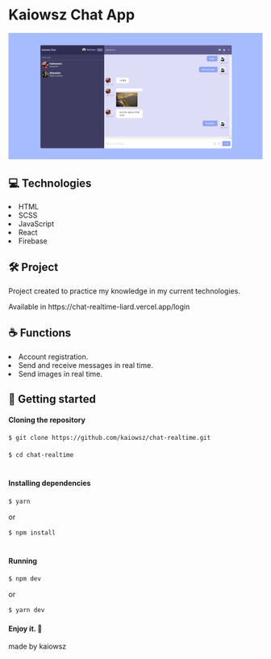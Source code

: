 # Kaiowsz Chat App

![Chatting inside the app](https://github.com/kaiowsz/chat-realtime/blob/main/src/img/chat.png)

## :computer: Technologies

<li>HTML</li>
<li>SCSS</li>
<li>JavaScript</li>
<li>React</li>
<li>Firebase</li>

## :hammer_and_wrench: Project

<p>Project created to practice my knowledge in my current technologies.</p>

<p>Available in https://chat-realtime-liard.vercel.app/login</p>

## :coffee: Functions

<li>Account registration.</li>
<li>Send and receive messages in real time.</li>
<li>Send images in real time.</li>

## :vulcan_salute: Getting started

#### Cloning the repository

```bash
$ git clone https://github.com/kaiowsz/chat-realtime.git

$ cd chat-realtime
```
#

#### Installing dependencies

```bash
$ yarn
```
or
```bash
$ npm install
```

#

#### Running

```bash
$ npm dev
```
or
```bash
$ yarn dev
```

#### Enjoy it. :clinking_glasses:

made by kaiowsz
